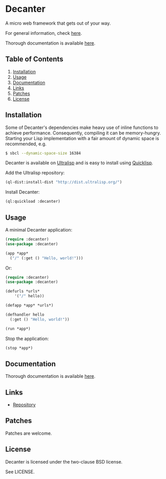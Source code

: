 # Decanter

A micro web framework that gets out of your way.

For general information, check [here](https://decanter.cddr.io/).

Thorough documentation is available [here](https://decanter.cddr.io/docs/).

## Table of Contents

1. [Installation](#installation)
2. [Usage](#usage)
3. [Documentation](#documentation)
4. [Links](#links)
5. [Patches](#patches)
6. [License](#license)

## Installation

Some of Decanter's dependencies make heavy use of inline functions to achieve
performance. Consequently, compiling it can be memory-hungry. Starting your
Lisp implementation with a fair amount of dynamic space is recommended, e.g.

```bash
$ sbcl --dynamic-space-size 16384
```

Decanter is available on [Ultralisp](https://ultralisp.org/) and is easy to
install using [Quicklisp](https://www.quicklisp.org/beta/).

Add the Ultralisp repository:

```lisp
(ql-dist:install-dist "http://dist.ultralisp.org/")
```

Install Decanter:

```lisp
(ql:quickload :decanter)
```

## Usage

A minimal Decanter application:

```lisp
(require :decanter)
(use-package :decanter)

(app *app*
  ("/" (:get () "Hello, world!")))
```

Or:

```lisp
(require :decanter)
(use-package :decanter)

(defurls *urls*
    '("/" hello))

(defapp *app* *urls*)

(defhandler hello
  (:get () "Hello, world!"))

(run *app*)
```

Stop the application:

```lisp
(stop *app*)
```

## Documentation

Thorough documentation is available [here](https://decanter.cddr.io/docs/).

## Links

* [Repository](https://git.sr.ht/~pyramidion/decanter/)

## Patches

Patches are welcome.

## License

Decanter is licensed under the two-clause BSD license.

See LICENSE.
